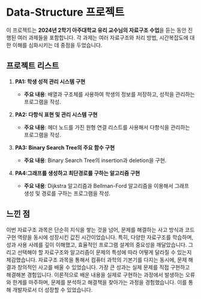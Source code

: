 # Data-Structure 프로젝트
이 프로젝트는 **2024년 2학기 아주대학교 유리 교수님의 자료구조 수업**을 듣는 동안 진행된 여러 과제들을 포함합니다. 각 과제는 여러 자료구조와 처리 방법, 시간복잡도에 대한 이해를 심화시키는 데 중점을 두었습니다.

## 프로젝트 리스트

1. **PA1: 학생 성적 관리 시스템 구현**
   - **주요 내용**: 배열과 구조체를 사용하여 학생의 정보를 저장하고, 성적을 관리하는 프로그램을 작성.
   
2. **PA2: 다항식 표현 및 관리 시스템 구현**
   - **주요 내용**: 헤더 노드를 가진 원형 연결 리스트를 사용해서 다항식을 관리하는 프로그램을 작성.
   
3. **PA3: Binary Search Tree의 주요 함수 구현**
   - **주요 내용**: Binary Search Tree의 insertion과 deletion을 구현.
   
4. **PA4:그래프를 생성하고 최단경로를 구하는 알고리즘 구현**
   - **주요 내용**: Dijkstra 알고리즘과 Bellman-Ford 알고리즘을 이용해서 그래프 생성 및 경로를 구하는 프로그램을 작성.


## 느낀 점

이번 자료구조 과목은 단순히 지식을 쌓는 것을 넘어, 문제를 해결하는 사고 방식과 코드 구현 역량을 동시에 성장시킨 값진 시간이었습니다. 특히, 다양한 자료구조를 학습하며, 성과 사용 사례를 깊이 이해했고, 효율적인 프로그램 설계의 중요성을 깨달았습니다.
그리고 선택해야 할 자료구조와 알고리즘이 문제의 특성에 따라 어떻게 달라질 수 있는지 체감했습니다.
자료구조 과목을 통해서 컴퓨터 과학의 기본기를 다지는 동시에, 문제 해결과 창의적인 사고를 배울 수 있었습니다.
가장 큰 성과는 실제 문제를 직접 구현하고 해결해본 경험입니다. 이론적으로 배운 내용을 실제로 구현하는 과정에서 발생하는 오류와 한계를 마주하며, 문제를 분석하고 해결책을 찾아가는 과정을 경험했습니다. 이를 통해 개발자로서 더 성장할 수 있었습니다.
